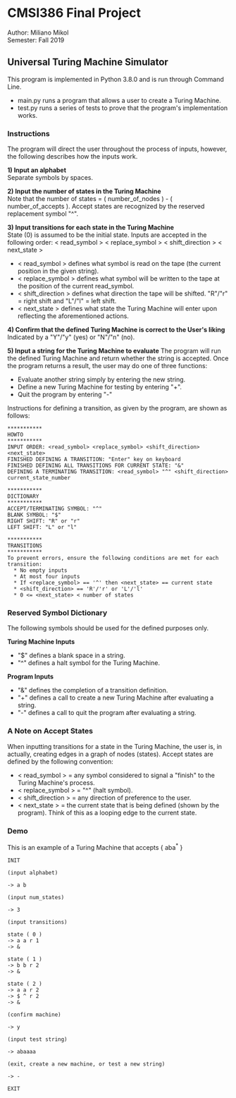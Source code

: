 # CMSI386 Final Project
Author: Miliano Mikol  
Semester: Fall 2019

## Universal Turing Machine Simulator
This program is implemented in Python 3.8.0 and is run through Command Line. 
* main.py runs a program that allows a user to create a Turing Machine.
* test.py runs a series of tests to prove that the program's implementation works.

### Instructions
The program will direct the user throughout the process of inputs, however, the following describes how the inputs work.

**1) Input an alphabet**  
Separate symbols by spaces.

**2) Input the number of states in the Turing Machine**  
Note that the number of states = ( number_of_nodes ) - ( number_of_accepts ). Accept states are recognized by the reserved replacement symbol "^".

**3) Input transitions for each state in the Turing Machine**  
State (0) is assumed to be the initial state. Inputs are accepted in the following order:
< read_symbol > < replace_symbol > < shift_direction > < next_state >

* < read_symbol > defines what symbol is read on the tape (the current position in the given string).
* < replace_symbol > defines what symbol will be written to the tape at the position of the current read_symbol.
* < shift_direction > defines what direction the tape will be shifted. "R"/"r" = right shift and "L"/"l" = left shift.
* < next_state > defines what state the Turing Machine will enter upon reflecting the aforementioned actions.

**4) Confirm that the defined Turing Machine is correct to the User's liking**  
Indicated by a "Y"/"y" (yes) or "N"/"n" (no).

**5) Input a string for the Turing Machine to evaluate**
The program will run the defined Turing Machine and return whether the string is accepted. Once the program returns a result, the user may do one of three functions:
* Evaluate another string simply by entering the new string.
* Define a new Turing Machine for testing by entering "+".
* Quit the program by entering "-"

Instructions for defining a transition, as given by the program, are shown as follows:

    ***********
    HOWTO
    ***********
    INPUT ORDER: <read_symbol> <replace_symbol> <shift_direction> <next_state>
    FINISHED DEFINING A TRANSITION: "Enter" key on keyboard
    FINISHED DEFINING ALL TRANSITIONS FOR CURRENT STATE: "&"
    DEFINING A TERMINATING TRANSITION: <read_symbol> "^" <shift_direction> current_state_number

    ***********
    DICTIONARY
    ***********
    ACCEPT/TERMINATING SYMBOL: "^"
    BLANK SYMBOL: "$"
    RIGHT SHIFT: "R" or "r"
    LEFT SHIFT: "L" or "l"

    ***********
    TRANSITIONS
    ***********
    To prevent errors, ensure the following conditions are met for each transition:
      * No empty inputs
      * At most four inputs
      * If <replace_symbol> == '^' then <next_state> == current state
      * <shift_direction> == 'R'/'r' or 'L'/'l'
      * 0 <= <next_state> < number of states

### Reserved Symbol Dictionary  
The following symbols should be used for the defined purposes only.

**Turing Machine Inputs**  
* "$" defines a blank space in a string.
* "^" defines a halt symbol for the Turing Machine.

**Program Inputs**  
* "&" defines the completion of a transition definition.
* "+" defines a call to create a new Turing Machine after evaluating a string.
* "-" defines a call to quit the program after evaluating a string.

### A Note on Accept States
When inputting transitions for a state in the Turing Machine, the user is, in actually, creating edges in a graph of nodes (states). Accept states are defined by the following convention:

* < read_symbol > = any symbol considered to signal a "finish" to the Turing Machine's process.
* < replace_symbol > = "^" (halt symbol).
* < shift_direction > = any direction of preference to the user.
* < next_state > = the current state that is being defined (shown by the program). Think of this as a looping edge to the current state.

### Demo
This is an example of a Turing Machine that accepts { aba<sup>*</sup> }

    INIT

    (input alphabet)

    -> a b

    (input num_states)

    -> 3

    (input transitions)

    state ( 0 )
    -> a a r 1
    -> &

    state ( 1 )
    -> b b r 2
    -> &

    state ( 2 )
    -> a a r 2
    -> $ ^ r 2
    -> &

    (confirm machine)

    -> y

    (input test string)

    -> abaaaa

    (exit, create a new machine, or test a new string)

    -> -

    EXIT